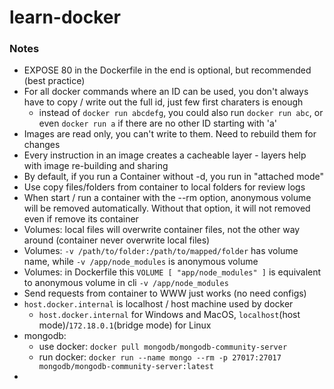 # learn-docker

### Notes
- EXPOSE 80 in the Dockerfile in the end is optional, but recommended (best practice)
- For all docker commands where an ID can be used, you don't always have to copy / write out the full id, just few first charaters is enough
  - instead of ``docker run abcdefg``, you could also run ``docker run abc``, or even ``docker run a`` if there are no other ID starting with 'a'
- Images are read only, you can't write to them. Need to rebuild them for changes
- Every instruction in an image creates a cacheable layer - layers help with image re-building and sharing
- By default, if you run a Container without -d, you run in "attached mode"
- Use copy files/folders from container to local folders for review logs
- When start / run a container with the --rm option, anonymous volume will be removed automatically. Without that option, it will not removed even if remove its container
- Volumes: local files will overwrite container files, not the other way around (container never overwrite local files)
- Volumes: `-v /path/to/folder:/path/to/mapped/folder` has volume name, while `-v /app/node_modules` is anonymous volume
- Volumes: in Dockerfile this `VOLUME [ "app/node_modules" ]` is equivalent to anonymous volume in cli `-v /app/node_modules`
- Send requests from container to WWW just works (no need configs)
- `host.docker.internal` is localhost / host machine used by docker
  - `host.docker.internal` for Windows and MacOS, `localhost`(host mode)/`172.18.0.1`(bridge mode) for Linux
- mongodb:
  - use docker: `docker pull mongodb/mongodb-community-server`
  - run docker: `docker run --name mongo --rm -p 27017:27017 mongodb/mongodb-community-server:latest`
- 